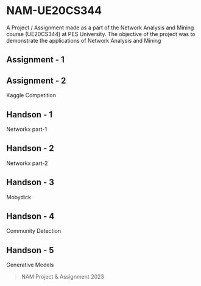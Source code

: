 # NAM-UE20CS344
A Project / Assignment made as a part of the Network Analysis and Mining course (UE20CS344) at PES University. The objective of the project was to demonstrate the applications of Network Analysis and Mining

## Assignment - 1


## Assignment - 2
Kaggle Competition

## Handson - 1
Networkx part-1

## Handson - 2
Networkx part-2

## Handson - 3
Mobydick

## Handson - 4
Community Detection

## Handson - 5
Generative Models

> NAM Project & Assignment 2023
